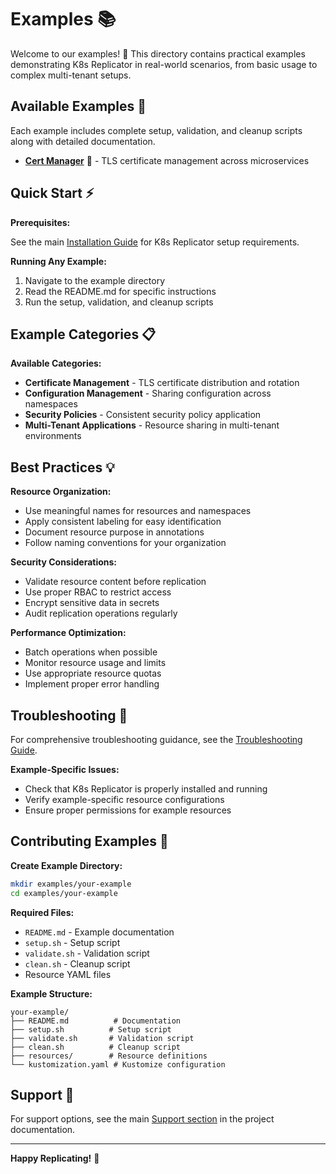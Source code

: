 # Examples 📚

Welcome to our examples! 🎯 This directory contains practical examples demonstrating K8s Replicator in real-world scenarios, from basic usage to complex multi-tenant setups.

## Available Examples 🚀

Each example includes complete setup, validation, and cleanup scripts along with detailed documentation.

- [**Cert Manager**](./cert-manager) 🔐 - TLS certificate management across microservices

## Quick Start ⚡

**Prerequisites:**

See the main [Installation Guide](../README.md#quick-start-) for K8s Replicator setup requirements.

**Running Any Example:**

1. Navigate to the example directory
2. Read the README.md for specific instructions
3. Run the setup, validation, and cleanup scripts

## Example Categories 📋

**Available Categories:**

- **Certificate Management** - TLS certificate distribution and rotation
- **Configuration Management** - Sharing configuration across namespaces
- **Security Policies** - Consistent security policy application
- **Multi-Tenant Applications** - Resource sharing in multi-tenant environments

## Best Practices 💡

**Resource Organization:**

- Use meaningful names for resources and namespaces
- Apply consistent labeling for easy identification
- Document resource purpose in annotations
- Follow naming conventions for your organization

**Security Considerations:**

- Validate resource content before replication
- Use proper RBAC to restrict access
- Encrypt sensitive data in secrets
- Audit replication operations regularly

**Performance Optimization:**

- Batch operations when possible
- Monitor resource usage and limits
- Use appropriate resource quotas
- Implement proper error handling

## Troubleshooting 🔧

For comprehensive troubleshooting guidance, see the [Troubleshooting Guide](../TROUBLESHOOTING.md).

**Example-Specific Issues:**
- Check that K8s Replicator is properly installed and running
- Verify example-specific resource configurations
- Ensure proper permissions for example resources

## Contributing Examples 🤝

**Create Example Directory:**

```bash
mkdir examples/your-example
cd examples/your-example
```

**Required Files:**

- `README.md` - Example documentation
- `setup.sh` - Setup script
- `validate.sh` - Validation script
- `clean.sh` - Cleanup script
- Resource YAML files

**Example Structure:**

```text
your-example/
├── README.md          # Documentation
├── setup.sh          # Setup script
├── validate.sh       # Validation script
├── clean.sh          # Cleanup script
├── resources/        # Resource definitions
└── kustomization.yaml # Kustomize configuration
```

## Support 💬

For support options, see the main [Support section](../README.md#support-) in the project documentation.

---

**Happy Replicating!** 🚀
